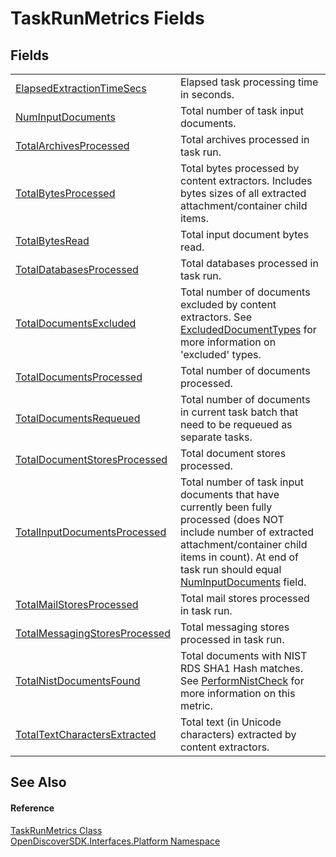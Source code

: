 # TaskRunMetrics Fields




## Fields
<table>
<tr>
<td><a href="6844fbc6-0d65-cdff-6992-047a3e39dd3d">ElapsedExtractionTimeSecs</a></td>
<td>Elapsed task processing time in seconds.</td></tr>
<tr>
<td><a href="34eca2c4-2859-89d1-cf44-a139649f1ae9">NumInputDocuments</a></td>
<td>Total number of task input documents.</td></tr>
<tr>
<td><a href="00b65cfc-03e3-db48-eb6e-ba69e87de8b8">TotalArchivesProcessed</a></td>
<td>Total archives processed in task run.</td></tr>
<tr>
<td><a href="eb75539e-050c-bf08-d906-613e2199815a">TotalBytesProcessed</a></td>
<td>Total bytes processed by content extractors. Includes bytes sizes of all extracted attachment/container child items.</td></tr>
<tr>
<td><a href="2546352b-9f2b-707b-3528-d00214f84083">TotalBytesRead</a></td>
<td>Total input document bytes read.</td></tr>
<tr>
<td><a href="5a2906bf-0428-31a8-9aa6-9905eb50acb3">TotalDatabasesProcessed</a></td>
<td>Total databases processed in task run.</td></tr>
<tr>
<td><a href="b73bb3b0-7487-7e6a-658e-133519d35fee">TotalDocumentsExcluded</a></td>
<td>Total number of documents excluded by content extractors. See <a href="3d71175b-1c68-135c-d074-98661a21c0f6">ExcludedDocumentTypes</a> for more information on 'excluded' types.</td></tr>
<tr>
<td><a href="81949989-e76f-a9d0-1603-1ab62a4d21ac">TotalDocumentsProcessed</a></td>
<td>Total number of documents processed.</td></tr>
<tr>
<td><a href="87ce7d95-9168-dd63-eb05-922ab5c131ad">TotalDocumentsRequeued</a></td>
<td>Total number of documents in current task batch that need to be requeued as separate tasks.</td></tr>
<tr>
<td><a href="677274d0-6a8a-ccb7-274a-18bf26013281">TotalDocumentStoresProcessed</a></td>
<td>Total document stores processed.</td></tr>
<tr>
<td><a href="0e269fd2-a52e-f737-40b6-5dcd87861291">TotalInputDocumentsProcessed</a></td>
<td>Total number of task input documents that have currently been fully processed (does NOT include number of extracted attachment/container child items in count). At end of task run should equal <a href="34eca2c4-2859-89d1-cf44-a139649f1ae9">NumInputDocuments</a> field.</td></tr>
<tr>
<td><a href="0147ad84-e6d5-319d-7fac-0f54a0cb8a23">TotalMailStoresProcessed</a></td>
<td>Total mail stores processed in task run.</td></tr>
<tr>
<td><a href="472f535f-675a-f5ab-acc4-5068e675df7e">TotalMessagingStoresProcessed</a></td>
<td>Total messaging stores processed in task run.</td></tr>
<tr>
<td><a href="dd36e316-63ef-4c7e-a94c-3124bced58af">TotalNistDocumentsFound</a></td>
<td>Total documents with NIST RDS SHA1 Hash matches. See <a href="9a14d9e6-6d58-1163-4789-91d54fe0dded">PerformNistCheck</a> for more information on this metric.</td></tr>
<tr>
<td><a href="007311a8-fb87-c8b8-0721-49e79c77e4e9">TotalTextCharactersExtracted</a></td>
<td>Total text (in Unicode characters) extracted by content extractors.</td></tr>
</table>

## See Also


#### Reference
<a href="23cd2f21-0524-7376-cd03-7093ebda546d">TaskRunMetrics Class</a>  
<a href="a1e65d49-050f-842a-426e-ba8aab188009">OpenDiscoverSDK.Interfaces.Platform Namespace</a>  
